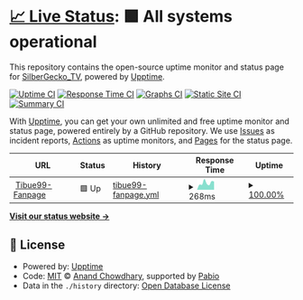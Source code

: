 # [📈 Live Status](https://SilberGecko6917.github.io/uptime): <!--live status--> **🟩 All systems operational**

This repository contains the open-source uptime monitor and status page for [SilberGecko_TV](https://SilberGecko6917.github.io/uptime), powered by [Upptime](https://github.com/upptime/upptime).

[![Uptime CI](https://github.com/SilberGecko6917/uptime/workflows/Uptime%20CI/badge.svg)](https://github.com/SilberGecko6917/uptime/actions?query=workflow%3A%22Uptime+CI%22)
[![Response Time CI](https://github.com/SilberGecko6917/uptime/workflows/Response%20Time%20CI/badge.svg)](https://github.com/SilberGecko6917/uptime/actions?query=workflow%3A%22Response+Time+CI%22)
[![Graphs CI](https://github.com/SilberGecko6917/uptime/workflows/Graphs%20CI/badge.svg)](https://github.com/SilberGecko6917/uptime/actions?query=workflow%3A%22Graphs+CI%22)
[![Static Site CI](https://github.com/SilberGecko6917/uptime/workflows/Static%20Site%20CI/badge.svg)](https://github.com/SilberGecko6917/uptime/actions?query=workflow%3A%22Static+Site+CI%22)
[![Summary CI](https://github.com/SilberGecko6917/uptime/workflows/Summary%20CI/badge.svg)](https://github.com/SilberGecko6917/uptime/actions?query=workflow%3A%22Summary+CI%22)

With [Upptime](https://upptime.js.org), you can get your own unlimited and free uptime monitor and status page, powered entirely by a GitHub repository. We use [Issues](https://github.com/SilberGecko6917/uptime/issues) as incident reports, [Actions](https://github.com/SilberGecko6917/uptime/actions) as uptime monitors, and [Pages](https://SilberGecko6917.github.io/uptime) for the status page.

<!--start: status pages-->
<!-- This summary is generated by Upptime (https://github.com/upptime/upptime) -->
<!-- Do not edit this manually, your changes will be overwritten -->
<!-- prettier-ignore -->
| URL | Status | History | Response Time | Uptime |
| --- | ------ | ------- | ------------- | ------ |
| <img alt="" src="https://icons.duckduckgo.com/ip3/www.tibue99.tech.ico" height="13"> [Tibue99-Fanpage](https://www.tibue99.tech) | 🟩 Up | [tibue99-fanpage.yml](https://github.com/SilberGecko6917/uptime/commits/HEAD/history/tibue99-fanpage.yml) | <details><summary><img alt="Response time graph" src="./graphs/tibue99-fanpage/response-time-week.png" height="20"> 268ms</summary><br><a href="https://uptime.geckotv.me/history/tibue99-fanpage"><img alt="Response time 362" src="https://img.shields.io/endpoint?url=https%3A%2F%2Fraw.githubusercontent.com%2FSilberGecko6917%2Fuptime%2FHEAD%2Fapi%2Ftibue99-fanpage%2Fresponse-time.json"></a><br><a href="https://uptime.geckotv.me/history/tibue99-fanpage"><img alt="24-hour response time 325" src="https://img.shields.io/endpoint?url=https%3A%2F%2Fraw.githubusercontent.com%2FSilberGecko6917%2Fuptime%2FHEAD%2Fapi%2Ftibue99-fanpage%2Fresponse-time-day.json"></a><br><a href="https://uptime.geckotv.me/history/tibue99-fanpage"><img alt="7-day response time 268" src="https://img.shields.io/endpoint?url=https%3A%2F%2Fraw.githubusercontent.com%2FSilberGecko6917%2Fuptime%2FHEAD%2Fapi%2Ftibue99-fanpage%2Fresponse-time-week.json"></a><br><a href="https://uptime.geckotv.me/history/tibue99-fanpage"><img alt="30-day response time 362" src="https://img.shields.io/endpoint?url=https%3A%2F%2Fraw.githubusercontent.com%2FSilberGecko6917%2Fuptime%2FHEAD%2Fapi%2Ftibue99-fanpage%2Fresponse-time-month.json"></a><br><a href="https://uptime.geckotv.me/history/tibue99-fanpage"><img alt="1-year response time 362" src="https://img.shields.io/endpoint?url=https%3A%2F%2Fraw.githubusercontent.com%2FSilberGecko6917%2Fuptime%2FHEAD%2Fapi%2Ftibue99-fanpage%2Fresponse-time-year.json"></a></details> | <details><summary><a href="https://uptime.geckotv.me/history/tibue99-fanpage">100.00%</a></summary><a href="https://uptime.geckotv.me/history/tibue99-fanpage"><img alt="All-time uptime 99.97%" src="https://img.shields.io/endpoint?url=https%3A%2F%2Fraw.githubusercontent.com%2FSilberGecko6917%2Fuptime%2FHEAD%2Fapi%2Ftibue99-fanpage%2Fuptime.json"></a><br><a href="https://uptime.geckotv.me/history/tibue99-fanpage"><img alt="24-hour uptime 100.00%" src="https://img.shields.io/endpoint?url=https%3A%2F%2Fraw.githubusercontent.com%2FSilberGecko6917%2Fuptime%2FHEAD%2Fapi%2Ftibue99-fanpage%2Fuptime-day.json"></a><br><a href="https://uptime.geckotv.me/history/tibue99-fanpage"><img alt="7-day uptime 100.00%" src="https://img.shields.io/endpoint?url=https%3A%2F%2Fraw.githubusercontent.com%2FSilberGecko6917%2Fuptime%2FHEAD%2Fapi%2Ftibue99-fanpage%2Fuptime-week.json"></a><br><a href="https://uptime.geckotv.me/history/tibue99-fanpage"><img alt="30-day uptime 99.97%" src="https://img.shields.io/endpoint?url=https%3A%2F%2Fraw.githubusercontent.com%2FSilberGecko6917%2Fuptime%2FHEAD%2Fapi%2Ftibue99-fanpage%2Fuptime-month.json"></a><br><a href="https://uptime.geckotv.me/history/tibue99-fanpage"><img alt="1-year uptime 99.97%" src="https://img.shields.io/endpoint?url=https%3A%2F%2Fraw.githubusercontent.com%2FSilberGecko6917%2Fuptime%2FHEAD%2Fapi%2Ftibue99-fanpage%2Fuptime-year.json"></a></details>

<!--end: status pages-->

[**Visit our status website →**](https://SilberGecko6917.github.io/uptime)

## 📄 License

- Powered by: [Upptime](https://github.com/upptime/upptime)
- Code: [MIT](./LICENSE) © [Anand Chowdhary](https://anandchowdhary.com), supported by [Pabio](https://pabio.com)
- Data in the `./history` directory: [Open Database License](https://opendatacommons.org/licenses/odbl/1-0/)
